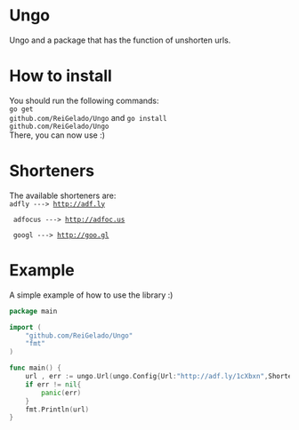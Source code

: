 # Ungo
Ungo and a package that has the function of unshorten urls.
# How to install
You should run the following commands:<br>
<code>go get github.com/ReiGelado/Ungo</code>
and
<code>go install github.com/ReiGelado/Ungo</code>
<br>There, you can now use :)
# Shorteners
The available shorteners are:<br>
<code>adfly ---> http://adf.ly <p>
adfocus ---> http://adfoc.us <p>
googl ---> http://goo.gl <p></code>

# Example
A simple example of how to use the library :)

```go
package main 

import (
	"github.com/ReiGelado/Ungo"
	"fmt"
)

func main() {
	url , err := ungo.Url(ungo.Config{Url:"http://adf.ly/1cXbxn",Shortener:"adfly"})
	if err != nil{
		panic(err)
	}
	fmt.Println(url)
}
```

